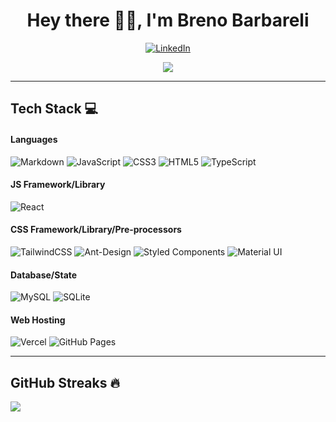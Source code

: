 <h1 align="center"> Hey there 👋🏻, I'm Breno Barbareli </br> 
</h1>

<p align='center'>


<div align="center">

[![LinkedIn](https://img.shields.io/badge/LinkedIn-000.svg?logo=linkedin&logoColor=white)](https://linkedin.com/in/breno-barbareli-9821a8142/)
</div>

<div align="center">

[![](https://visitcount.itsvg.in/api?id=brenobarbareli&label=Profile%20Views&color=12&icon=3&pretty=true)](https://visitcount.itsvg.in)

</div> 
</p>

---

## Tech Stack 💻

#### Languages

![Markdown](https://img.shields.io/badge/-Markdown-f5f5f7?style=for-the-badge&logo=markdown&logoColor=black)
![JavaScript](https://img.shields.io/badge/JavaScript-F7DF1E?style=for-the-badge&logo=javascript&logoColor=black)
![CSS3](https://img.shields.io/badge/CSS3-059fdc?style=for-the-badge&logo=CSS3&logoColor=white)
![HTML5](https://img.shields.io/badge/-HTML5-e55c00?style=for-the-badge&logo=html5&logoColor=white)
![TypeScript](https://img.shields.io/badge/typescript-0072ae.svg?style=for-the-badge&logo=typescript&logoColor=white)

#### JS Framework/Library

![React](https://img.shields.io/badge/-ReactJS-FFFFFF?style=for-the-badge&logo=react&logoColor=blue)

#### CSS Framework/Library/Pre-processors

![TailwindCSS](https://img.shields.io/badge/-TailwindCSS-fff?style=for-the-badge&logo=tailwind-css&logoColor=blue)
![Ant-Design](https://img.shields.io/badge/-AntDesign-fff?style=for-the-badge&logo=ant-design&logoColor=blue)
![Styled Components](https://img.shields.io/badge/styled--components-000?style=for-the-badge&logo=styled-components&logoColor=white)
![Material UI](https://img.shields.io/badge/-Material%20UI-000?style=for-the-badge&logo=tailwind-css&logoColor=white)


#### Database/State

![MySQL](https://img.shields.io/badge/mysql-000.svg?style=for-the-badge&logo=mysql&logoColor=white)
![SQLite](https://img.shields.io/badge/sqlite-000.svg?style=for-the-badge&logo=sqlite&logoColor=white)

#### Web Hosting

![Vercel](https://img.shields.io/badge/-Vercel-000?style=for-the-badge&logo=vercel&logoColor=white)
![GitHub Pages](https://img.shields.io/badge/-GitHub%20Pages-000?style=for-the-badge&logo=github&logoColor=white)



---

## GitHub Streaks 🔥

![](https://github-readme-streak-stats.herokuapp.com/?user=brenobarbareli&theme=dracula&hide_border=false)<br/>
